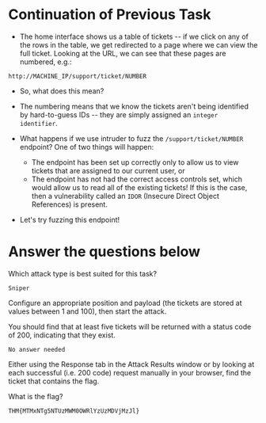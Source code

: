 # Continuation of Previous Task

- The home interface shows us a table of tickets -- if we click on any of the rows in the table, we get redirected to a page where we can view the full ticket. Looking at the URL, we can see that these pages are numbered, e.g.:
```
http://MACHINE_IP/support/ticket/NUMBER
```

- So, what does this mean?

- The numbering means that we know the tickets aren't being identified by hard-to-guess IDs -- they are simply assigned an `integer identifier`.

- What happens if we use intruder to fuzz the `/support/ticket/NUMBER`  endpoint? One of two things will happen:

    - The endpoint has been set up correctly only to allow us to view tickets that are assigned to our current user, or
    - The endpoint has not had the correct access controls set, which would allow us to read all of the existing tickets! 
    If this is the case, then a vulnerability called an `IDOR` (Insecure Direct Object References) is present.

- Let's try fuzzing this endpoint!

# Answer the questions below


Which attack type is best suited for this task?
```
Sniper
```
Configure an appropriate position and payload (the tickets are stored at values between 1 and 100), then start the attack.

You should find that at least five tickets will be returned with a status code of 200, indicating that they exist.
```
No answer needed
```
Either using the Response tab in the Attack Results window or by looking at each successful (i.e. 200 code) request manually in your browser, find the ticket that contains the flag.

What is the flag?
```
THM{MTMxNTg5NTUzMWM0OWRlYzUzMDVjMzJl}
```
